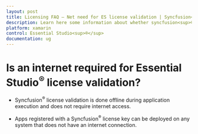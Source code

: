```yaml
---
layout: post
title: Licensing FAQ – Net need for ES license validation | Syncfusion<sup>®</sup>
description: Learn here some information about whether syncfusion<sup>®</sup> Essential Studio<sup>®</sup> license validation needs internet conncetion.
platform: xamarin
control: Essential Studio<sup>®</sup>
documentation: ug
---
```


# Is an internet required for Essential Studio<sup>®</sup> license validation?

* Syncfusion<sup>®</sup> license validation is done offline during application execution and does not require internet access. 

* Apps registered with a Syncfusion<sup>®</sup> license key can be deployed on any system that does not have an internet connection.